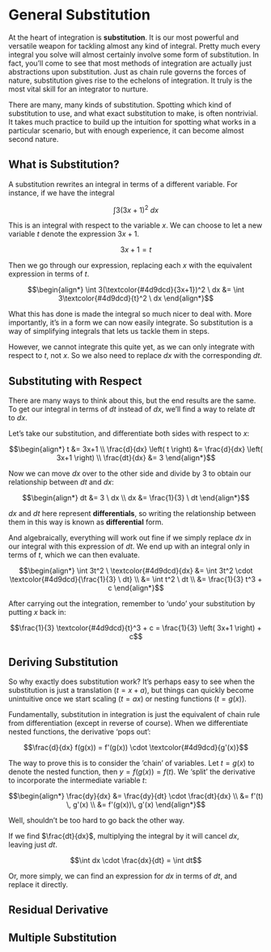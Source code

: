 # General Substitution
<!-- #SQUARK live! feat! dev!
| dest = guides/integrals/methods/sub
| capt = Reducing an integral
| index = guides / integrals / methods
-->

At the heart of integration is **substitution**. It is our most powerful and versatile weapon for tackling almost any kind of integral. Pretty much every integral you solve will almost certainly involve some form of substitution. In fact, you’ll come to see that most methods of integration are actually just abstractions upon substitution. Just as chain rule governs the forces of nature, substitution gives rise to the echelons of integration. It truly is the most vital skill for an integrator to nurture.

There are many, many kinds of substitution. Spotting which kind of substitution to use, and what exact substitution to make, is often nontrivial. It takes much practice to build up the intuition for spotting what works in a particular scenario, but with enough experience, it can become almost second nature.


## What is Substitution?

A substitution rewrites an integral in terms of a different variable. For instance, if we have the integral

```math
\int 3(3x+1)^2 \ dx
```

This is an integral with respect to the variable $x$. We can choose to let a new variable $t$ denote the expression $3x + 1$.

```math
3x+1 = t
```

Then we go through our expression, replacing each $x$ with the equivalent expression in terms of $t$.

```math
\begin{align*}
  \int 3(\textcolor{#4d9dcd}{3x+1})^2 \ dx &= \int 3\textcolor{#4d9dcd}{t}^2 \ dx
\end{align*}
```

What this has done is made the integral so much nicer to deal with. More importantly, it’s in a form we can now easily integrate. So substitution is a way of simplifying integrals that lets us tackle them in steps.

However, we cannot integrate this quite yet, as we can only integrate with respect to $t$, not $x$. So we also need to replace $dx$ with the corresponding $dt$.


## Substituting with Respect

There are many ways to think about this, but the end results are the same. To get our integral in terms of $dt$ instead of $dx$, we’ll find a way to relate $dt$ to $dx$.

Let’s take our substitution, and differentiate both sides with respect to $x$:

```math
\begin{align*}
  t &= 3x+1
  \\ \frac{d}{dx} \left( t \right) &= \frac{d}{dx} \left( 3x+1 \right)
  \\ \frac{dt}{dx} &= 3
\end{align*}
```

Now we can move $dx$ over to the other side and divide by $3$ to obtain our relationship between $dt$ and $dx$:

```math
\begin{align*}
  dt &= 3 \ dx
  \\ dx &= \frac{1}{3} \ dt
\end{align*}
```

$dx$ and $dt$ here represent **differentials**, so writing the relationship between them in this way is known as **differential** form.

And algebraically, everything will work out fine if we simply replace $dx$ in our integral with this expression of $dt$. We end up with an integral only in terms of $t$, which we can then evaluate.

```math
\begin{align*}
  \int 3t^2 \ \textcolor{#4d9dcd}{dx} &= \int 3t^2 \cdot \textcolor{#4d9dcd}{\frac{1}{3} \ dt}
  \\ &= \int t^2 \ dt
  \\ &= \frac{1}{3} t^3 + c
\end{align*}
```

After carrying out the integration, remember to ‘undo’ your substitution by putting $x$ back in:

```math
\frac{1}{3} \textcolor{#4d9dcd}{t}^3 + c = \frac{1}{3} \left( 3x+1 \right) + c
```


## Deriving Substitution

So why exactly does substitution work? It’s perhaps easy to see when the substitution is just a translation ($t = x + a$), but things can quickly become unintuitive once we start scaling ($t = ax$) or nesting functions ($t = g(x)$).

Fundamentally, substitution in integration is just the equivalent of chain rule from differentiation (except in reverse of course). When we differentiate nested functions, the derivative ‘pops out’:

```math
\frac{d}{dx} f(g(x)) = f'(g(x)) \cdot \textcolor{#4d9dcd}{g'(x)}
```

The way to prove this is to consider the ’chain’ of variables. Let $t = g(x)$ to denote the nested function, then $y = f(g(x)) = f(t)$. We ‘split’ the derivative to incorporate the intermediate variable $t$:

```math
\begin{align*}
  \frac{dy}{dx} &= \frac{dy}{dt} \cdot \frac{dt}{dx}
  \\ &= f'(t) \, g'(x)
  \\ &= f'(g(x))\,  g'(x)
\end{align*}
```

Well, shouldn’t be too hard to go back the other way.

If we find $\frac{dt}{dx}$, multiplying the integral by it will cancel $dx$, leaving just $dt$.

```math
\int dx \cdot \frac{dx}{dt} = \int dt
```

Or, more simply, we can find an expression for $dx$ in terms of $dt$, and replace it directly.


## Residual Derivative


## Multiple Substitution
